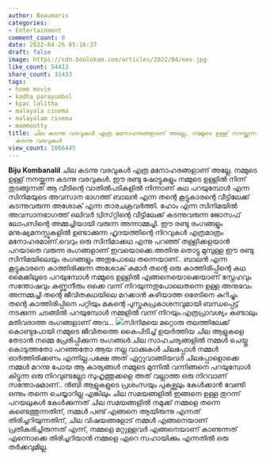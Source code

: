 ```yaml
---
author: Beaumaris
categories:
- Entertainment
comment_count: 0
date: 2022-04-26 05:16:37
draft: false
image: https://cdn.boolokam.com/articles/2022/04/eev.jpg
like_count: 54413
share_count: 31433
tags:
- home movie
- kadha parayumbol
- kpac lalitha
- malayala cinema
- malayalam cinema
- mammootty
title: ചില കടന്നു വരവുകൾ എത്ര മനോഹരങ്ങളാണ് അല്ലേ, നമ്മുടെ ഉള്ള് നനയ്ക്കുന്ന രണ്ടു
  കടന്നു വരവുകൾ
view_count: 1866445
---
```


**Biju Kombanalil** ചില കടന്നു വരവുകൾ എത്ര മനോഹരങ്ങളാണ് അല്ലേ. നമ്മുടെ ഉള്ള് നനയ്ക്കുന്ന കടന്നു വരവുകൾ. ഈ രണ്ടു ഷോട്ടുകളും നമ്മുടെ ഉള്ളിൽ നിന്ന് തുടങ്ങുന്നത് ആ വീടിന്റെ വാതിൽപടികളിൽ നിന്നാണ് കഥ പറയുമ്പോൾ എന്ന സിനിമയുടെ അവസാന ഭാഗത്ത് ബാലൻ എന്ന തന്റെ കൂട്ടുകാരന്റെ വീട്ടിലേക്ക് കടന്നുവരുന്ന അശോക് എന്ന താരചക്രവർത്തി. ഹോം എന്ന സിനിമയിൽ അവസാനഭാഗത്ത് ഒലിവർ ട്വിസ്‌റ്റിന്റെ വീട്ടിലേക്ക് കടന്നുവരുന്ന ജോസഫ് ലോപസിന്റെ അമ്മച്ചിയായി വരുന്ന അന്നാമ്മച്ചി. ഈ രണ്ടു രംഗങ്ങളും മനുഷ്യമനസ്സുകളിൽ ഉണ്ടാക്കുന്ന ഹൃദയത്തിന്റെ നിറവുകൾ എത്രമാത്രം മനോഹരമാണ്.വെറും ഒരു സിനിമാക്കഥ എന്നു പറഞ്ഞ് തള്ളിക്കളയാൻ പറയാതെ വരുന്ന രംഗങ്ങളാണ് ഇവയൊക്കെ.അതിനു തൊട്ടു മുമ്പുള്ള ഈ രണ്ടു സിനിമയിലെയും രംഗങ്ങളും അതുപോലെ തന്നെയാണ്.. ബാലൻ എന്ന കൂട്ടുകാരനെ കാത്തിരിക്കുന്ന അശോക് കുമാർ തന്റെ ഒരു കാത്തിരിപ്പിന്റെ കഥ മൈക്കിലൂടെ പറയുമ്പോൾ നമ്മുടെ ഉള്ളിൽ എങ്ങനെയൊക്കെയാണ് സ്നേഹവും സന്തോഷവും കണ്ണുനീരും ഒക്കെ വന്ന് നിറയുന്നതുപോലെതന്നെ ഉള്ള അനുഭവം അന്നമ്മച്ചി തന്റെ ജീവിതകഥയിലെ മറക്കാൻ കഴിയാത്ത ഒരേടിനെ കുറിച്ചും തന്റെ കാത്തിരിപ്പിനെ പറ്റിയും മകന്റെ പുസ്തകപ്രകാശനവുമായി ബന്ധപ്പെട്ട് നടക്കുന്ന ചടങ്ങിൽ പറയുമ്പോൾ നമ്മളിൽ വന്ന് നിറയും.എത്രപ്രാവശ്യം കണ്ടാലും മതിവരാത്ത രംഗങ്ങളാണ് അവ... ![](https://cdn.boolokam.com/articles/2022/04/eev.jpg)സിനിമയെ മറ്റൊരു തലത്തിലേക്ക് കൊണ്ടുപോയി നമ്മുടെ ജീവിതത്തെ കൈപിടിച്ച് ഉയർത്തിയ ചില ആളുകളെ തേടാൻ നമ്മെ പ്രേരിപ്പിക്കുന്ന രംഗങ്ങൾ.ചില സാഹചര്യങ്ങളിൽ നമ്മൾ ചെയ്തു കൊടുത്തതോ പറഞ്ഞതോ ആയ നല്ല വാക്കുകൾ ചിലപ്പോൾ നമ്മൾ ഓർത്തിരിക്കണം എന്നില്ല.പക്ഷേ അത് ഏറ്റുവാങ്ങിയവർ ചിലപ്പോളൊക്കെ നമ്മൾ മറന്നു പോയ ആ കാര്യങ്ങൾ നമ്മുടെ മുന്നിൽ വന്നിങ്ങനെ പറയുമ്പോൾ കിട്ടുന്ന ഒരു നിറവുണ്ടല്ലോ സുഹൃത്തുക്കളെ അത്‌ വല്ലാത്ത ഒരു നിറവാണ് സന്തോഷമാണ്.. ൻബി ആളുകളുടെ പ്രശംസയും പുകഴ്ത്തലും കേൾക്കാൻ വേണ്ടി ഒന്നും തന്നെ ചെയ്യാറില്ല എങ്കിലും ചില സമയങ്ങളിൽ ഇങ്ങനെ ഉള്ള തുറന്ന് പറയലുകൾ കേൾക്കുന്നത് ചില സമയങ്ങളിൽ നമുക്ക് നമ്മളെ തന്നെ കണ്ടെത്തുന്നതിന്, നമ്മൾ പണ്ട് എങ്ങനെ ആയിരുന്നു എന്നത് തിരിച്ചറിയുന്നതിന്, ചില വിഷയങ്ങളോട് നമ്മൾ എങ്ങനെയാണ് പ്രതികരിച്ചിരുന്നത് എന്ന്, നമ്മളെ മറ്റുള്ളവർ എങ്ങനെയാണ് കാണുന്നത് എന്നൊക്കെ തിരിച്ചറിയാൻ നമ്മളെ ഏറെ സഹായിക്കും എന്നതിൽ ഒരു തർക്കവുമില്ല.